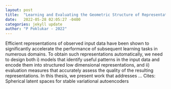 ```yaml
---
layout: post
title:  "Learning and Evaluating the Geometric Structure of Representation Spaces"
date:   2022-05-28 02:05:27 -0400
categories: jekyll update
author: "P Poklukar - 2022"
---
```

Efficient representations of observed input data have been shown to significantly accelerate the performance of subsequent learning tasks in numerous domains. To obtain such representations automatically, we need to design both i) models that identify useful patterns in the input data and encode them into structured low dimensional representations, and ii) evaluation measures that accurately assess the quality of the resulting representations. In this thesis, we present work that addresses … Cites: ‪Spherical latent spaces for stable variational autoencoders‬